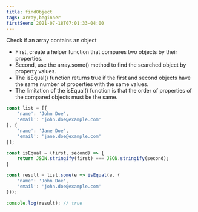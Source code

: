 ```yaml
---
title: findObject
tags: array,beginner
firstSeen: 2021-07-18T07:01:33-04:00
---
```


Check if an array contains an object

- First, create a helper function that compares two objects by their properties.
- Second, use the array.some() method to find the searched object by property values.
- The isEqual() function returns true if the first and second objects have the same number of properties with the same values.
- The limitation of the isEqual() function is that the order of properties of the compared objects must be the same.


```js
const list = [{
    'name': 'John Doe',
    'email': 'john.doe@example.com'
}, {
    'name': 'Jane Doe',
    'email': 'jane.doe@example.com'
}];

const isEqual = (first, second) => {
    return JSON.stringify(first) === JSON.stringify(second);
}

const result = list.some(e => isEqual(e, {
    'name': 'John Doe',
    'email': 'john.doe@example.com'
}));
```

```js
console.log(result); // true
```